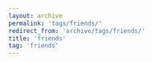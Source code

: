 ```yaml
---
layout: archive
permalink: 'tags/friends/'
redirect_from: 'archive/tags/friends/'
title: 'friends'
tag: 'friends'
---
```

